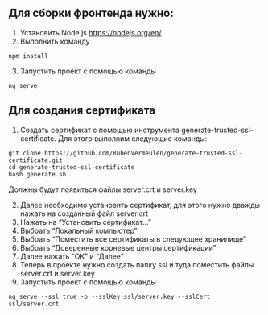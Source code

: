 ## Для сборки фронтенда нужно:
1. Установить Node.js https://nodejs.org/en/
2. Выполнить команду 
```
npm install
```
3. Запустить проект с помощью команды 
```
ng serve
```

## Для создания сертификата
1. Создать сертификат с помощью инструмента generate-trusted-ssl-certificate. Для этого выполним следующие команды:
  ```
  git clone https://github.com/RubenVermeulen/generate-trusted-ssl-certificate.git
  cd generate-trusted-ssl-certificate
  bash generate.sh
  ```
  Должны будут появиться файлы server.crt и server.key

2. Далее необходимо установить сертификат, для этого нужно дважды нажать на созданный файл server.crt
3. Нажать на “Установить сертификат…”
4. Выбрать “Локальный компьютер”
5. Выбрать “Поместить все сертификаты в следующее хранилище”
6. Выбрать “Доверенные корневые центры сертификации”
7. Далее нажать “ОK” и “Далее”
8. Теперь в проекте нужно создать папку ssl и туда поместить файлы server.crt и server.key
9. Запустить проект с помощью команды 
```
ng serve --ssl true -o --sslKey ssl/server.key --sslCert ssl/server.crt
```
